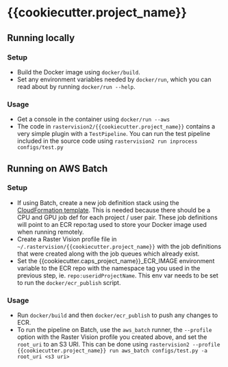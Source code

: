 # {{cookiecutter.project_name}}

## Running locally

### Setup

* Build the Docker image using `docker/build`.
* Set any environment variables needed by `docker/run`, which you can read about by running `docker/run --help`.

### Usage

* Get a console in the container using `docker/run --aws`
* The code in `rastervision2/{{cookiecutter.project_name}}` contains a very simple plugin with a `TestPipeline`. You can run the test pipeline included in the source code using
 `rastervision2 run inprocess configs/test.py`

## Running on AWS Batch

### Setup

* If using Batch, create a new job definition stack using the [CloudFormation template](https://github.com/azavea/raster-vision-aws#deploy-new-job-definitions). This is needed because there should be a CPU and GPU job def for each project / user pair. These job definitions will point to an ECR repo:tag used to store your Docker image used when running remotely.
* Create a Raster Vision profile file in `~/.rastervision/{{cookiecutter.project_name}}` with the job definitions that were created along with the job queues which already exist.
* Set the {{cookiecutter.caps_project_name}}_ECR_IMAGE environment variable to the ECR repo with the namespace tag you used in the previous step, ie. `repo:useridProjectName`. This env var needs to be set to run the `docker/ecr_publish` script.

### Usage

* Run `docker/build` and then `docker/ecr_publish` to push any changes to ECR.
* To run the pipeline on Batch, use the `aws_batch` runner, the `--profile` option with the Raster Vision profile you created above, and set the `root_uri` to an S3 URI. This can be done using
 `rastervision2 --profile {{cookiecutter.project_name}} run aws_batch configs/test.py -a root_uri <s3 uri>`
